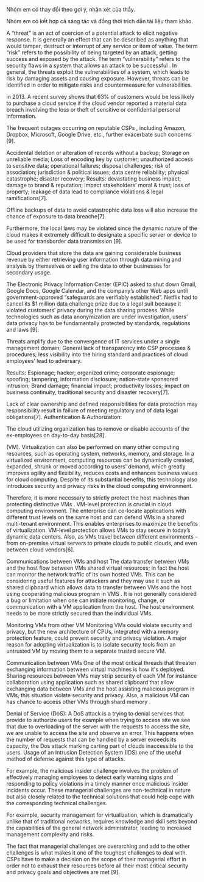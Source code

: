 Nhóm em có thay đổi theo gợi ý, nhận xét của thầy.

Nhóm em có kết hợp cả sáng tác và đồng thời trích dẫn tài liệu tham khảo.

<!-- Thanks for listening -->
<!-- My name is Vu Van Nghia -->

<!--! Title: A Survey of Security and Privacy in Cloud Computing: Challenges, Solutions and Future Directions -->

<!-- Abstract -->
<!-- This survey paper gives an overview of cloud computing infrastructure, how cloud computing works, as well as how major companies around the world implement cloud computing transformation.  -->
<!-- I. Introduction -->
<!-- In recent years, cloud computing has emerged as a dominant paradigm in the realm of IT infrastructure, driven by a confluence of market forces and technological advancements.  -->

<!-- In the previous part, my group presented Abstract and Introduction -->
<!-- Today, I will continue to present part II. Security and Privacy challenges -->



<!-- ! -->
<!--! II. Security and Privacy challenges -->
<!-- In this section, we investigate the specific security and privacy challenges in cloud computing which pose lots of threats, risks and require the development of advanced security technologies. -->



A “threat” is an act of coercion of a potential attack to elicit negative response. It is generally an effect that can be described as anything that would tamper, destruct or interrupt of any service or item of value. The term “risk” refers to the possibility of being targeted by an attack, getting success and exposed by the attack. The term “vulnerability” refers to the security flaws in a system that allows an attack to be successful . In general, the threats exploit the vulnerabilities of a system, which leads to risk by damaging assets and causing exposure. However, threats can be identified in order to mitigate risks and countermeasure for vulnerabilities.
<!--! A. Loss of control -->
  <!--! 1) Data Loss and Data Theft -->
<!-- Data loss and data breaches were recognized as the top threats in cloud computing environments  -->
in 2013. A recent survey shows that 63% of customers would be less likely to purchase a cloud service if the cloud vendor reported a material data breach involving the loss or theft of sensitive or confidential personal information.


<!-- Whether a C can securely maintain customers’ data has become the major concern of cloud users.  -->

The frequent outages occurring on reputable CSPs , including Amazon, Dropbox, Microsoft, Google Drive, etc., further exacerbate such concerns [9].
<!-- Data Loss: Due to the number of interactions between known/unknown risks & challenges in the architectural or operational characteristics of Cloud Computing. -->

 Accidental deletion or alteration of records without a backup; Storage on unreliable media; Loss of encoding key by customer; unauthorized access to sensitive data; operational failures; disposal challenges; risk of association; jurisdiction & political issues; data centre reliability; physical catastrophe; disaster recovery; Results: devastating business impact; damage to brand & reputation; impact stakeholders’ moral & trust; loss of property; leakage of data lead to compliance violations & legal ramifications[7].
<!-- Data theft: In a multitenant infrastructure, if cloud service database has error in design, a flaw in one client’s application will allow an attacker to access not only to that application data but every others’ data as well. -->
 Offline backups of data to avoid catastrophic data loss will also increase the chance of exposure to data breache[7].
  <!--! 2) Data storage and tranmission through regional norms -->
<!-- Due to the distributed infrastructure of the cloud, cloud users’ data may be stored on data centers geographically located in multiple legal jurisdictions, leading to cloud users’ concerns about the legal reach of local regulations on data stored out of region. -->


 Furthermore, the local laws may be violated since the dynamic nature of the cloud makes it extremely difficult to designate a specific server or device to be used for transborder data transmission [9].
  <!--! 3) Cheap Data Leakage and Analysis -->
<!-- The rapid development of cloud computing has facilitated the generation of big data, leading to cheap data collections and analysis. For example, many popular online social media sites, such as Facebook, Twitter and LinkedIn, are utilizing the cloud computing technology to store and process their customers’ data. -->


 Cloud providers that store the data are gaining considerable business revenue by either retrieving user information through data mining and analysis by themselves or selling the data to other businesses for secondary usage.
 
 
  <!-- One example is that Google is using its cloud infrastructure to collect and analyze users’ data for its advertisingnetwork. -->



<!-- Such data usage has raised extensive privacy concerns since the sensitive information of cloud users may be easily accessed and analyzed by unauthorized parties. -->



 The Electronic Privacy Information Center (EPIC) asked to shut down Gmail, Google Docs, Google Calendar, and the company’s other Web apps until government-approved
“safeguards are verifiably established”. Netflix had to cancel its $1 million data challenge prize due to a legal suit because it violated customers’ privacy during the data sharing process. While technologies such as data anonymization are under investigation, users’ data privacy has to be fundamentally protected by standards, regulations and laws [9].







<!--! B. Shortage of Transparency -->
   <!--! 1) Malicious Insiders/Unauthorized Internal Access -->
Threats amplify due to the convergence of IT services under a single management domain; General lack of transparency into CSP processes & procedures; less visibility into the hiring standard and practices of cloud employees’ lead to adversary. 








<!-- A malicious insider, such as a system administrator, in an improperly designed cloud scenario can have access to potentially sensitive information.  -->






Results: Espionage; hacker; organized crime; corporate espionage; spoofing; tampering, information disclosure; nation-state sponsored intrusion; Brand damage; financial impact; productivity losses; impact on business continuity, traditional security and disaster recovery[7].
   <!--! 2) Ambiguous ownership & responsibility -->
Lack of clear ownership and defined responsibilities for data protection may responsibility result in failure of meeting regulatory and of data legal obligations[7].
Authentication & Authorization: 





<!-- Cloud building organizations has to authenticate each and every person who is using the cloud from the cloud utilizing organization. They will provide authorizations to the users based on the service usage and payment. The cloud building organization has to prevent unauthorized users by checking authorization. -->


 The cloud utilizing organization has to remove or disable accounts of the ex-employees on day-to-day basis[28].








<!--! C.Virtual Machine Related Challenges -->


<!-- Virtualization refers to the logical abstraction of computing resources from physical constraints. One representative example of virtualization technology is the virtual machine -->
 (VM). Virtualization can also be performed on many other computing resources, such as operating system, networks, memory, and storage. In a virtualized environment, computing resources can be dynamically created, expanded, shrunk or moved according to users’ demand, which greatly improves agility and flexibility, reduces costs and enhances business values for cloud computing. 
   Despite of its substantial benefits, this technology also introduces security and privacy risks in the cloud computing environment.








<!--! 1- Security threats sourced from host  -->
  <!-- Monitoring VMs from host The control point in virtual environment is the host machine there are implications that allow the host to monitor and communicate with VM applications up running. -->
  
  
   Therefore, it is more necessary to strictly protect the host machines than protecting distinctive VMs . VM-level protection is crucial in cloud computing environment. The enterprise can co-locate applications with different trust levels on the same host and can defend VMs in a shared multi-tenant environment. This enables enterprises to maximize the benefits of virtualization. VM-level protection allows VMs to stay secure in today’s dynamic data centers. Also, as VMs travel between different environments – from on-premise virtual servers to private clouds to public clouds, and even between cloud vendors[6]. 
 
  Communications between VMs and host The data transfer between VMs and the host flow between VMs shared virtual resources; in fact the host can monitor the network traffic of its own hosted VMs. This can be considering useful features for attackers and they may use it such as shared clipboard which allows data to transfer between VMs and the host using cooperating malicious program in VMS . It is not generally considered a bug or limitation when one can initiate monitoring, change, or communication with a VM application from the host. The host environment needs to be more strictly secured than the individual VMs. 
  
  
  
  <!-- The host can influence the VMs in the following ways[6]:  -->
<!-- • The host can Start, shutdown, pause, and restart VMs. -->
<!-- • Monitoring and configuration of resources which are available to the VMs, these include: CPU, memory, disk, and network usage of VMs.  -->
<!-- • Adjust the number of CPUs, the amount of memory, the amount and number of virtual disks, and a number of virtual network interfaces which are available to a VM. -->
<!-- • Monitoring the applications which are running inside the VM. -->
<!-- • View, copy, and possibly modify, data stored on the VM's virtual disks. Unfortunately, the system admin or any authorized user who has privileged control over the backend can misuse these procedures.  -->
 
 
 
 <!--! 2- Security threats sourced from other VM  -->



  Monitoring VMs from other VM Monitoring VMs could violate security and privacy, but the new architecture of CPUs, integrated with a memory protection feature, could prevent security and privacy violation. A major reason for adopting virtualization is to isolate security tools from an untrusted VM by moving them to a separate trusted secure VM.
 
 
 
 
  Communication between VMs One of the most critical threads that threaten exchanging information between virtual machines is how it's deployed. Sharing resources between VMs may strip security of each VM for instance collaboration using application such as shared clipboard that allow exchanging data between VMs and the host assisting malicious program in VMs, this situation violate security and privacy. Also, a malicious VM can has chance to access other VMs through shard memory .




   Denial of Service (DoS): A DoS attack is a trying to denial services that provide to authorize users for example when trying to access site we see that due to overloading of the server with the requests to access the site, we are unable to access the site and observe an error. This happens when the number of requests that can be handled by a server exceeds its capacity, the Dos attack marking carting part of clouds inaccessible to the users. Usage of an Intrusion Detection System (IDS) one of the useful method of defense against this type of attacks.

<!--! D. Managerial Issues -->
<!-- Most cloud-specific security and privacy challenges have their own managerial aspect. -->



 For example, the malicious insider challenge involves the problem of effectively managing employees to detect early warning signs and responding to policy violations in a timely manner once malicious insider incidents occur. These managerial challenges are non-technical in nature but also closely related to the technical solutions that could help cope with the corresponding technical challenges. 



<!-- Implementing a technical solution and not managing it properly are bound to introduce vulnerabilities. -->

 For example, security management for virtualization, which is dramatically unlike that of traditional networks, requires knowledge and skill sets beyond the capabilities of the general network administrator, leading to increased management complexity and risks. 
 
 
 
 
 <!-- Inappropriate VM management policies may cause the number of VMs to continuously grow while most of them are in the middle or sleep mode leading  to the host machine’s resource exhaustion. -->
The fact that managerial challenges are overarching and add to the other challenges is what makes it one of the toughest challenges to deal with. CSPs have to make a decision on the scope of their managerial effort in order not to exhaust their resources before all their most critical security and privacy goals and objectives are met [9].
